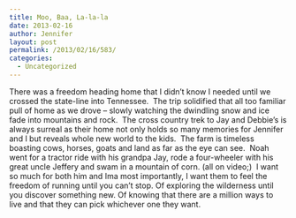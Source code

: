 ```yaml
---
title: Moo, Baa, La-la-la
date: 2013-02-16
author: Jennifer
layout: post
permalink: /2013/02/16/583/
categories:
  - Uncategorized
---
```

There was a freedom heading home that I didn&#8217;t know I needed until we crossed the state-line into Tennessee. &nbsp;The trip solidified that all too&nbsp;familiar pull of home&nbsp;as we drove &#8211; slowly watching the dwindling snow and ice fade into mountains and rock. &nbsp;The&nbsp;cross country trek to&nbsp;Jay and Debbie&#8217;s is always surreal as their home not only holds so many memories for Jennifer and I but reveals whole new world to the kids. &nbsp;The farm is timeless boasting cows, horses, goats and land as far as the eye can see. &nbsp;Noah went for a tractor ride with his grandpa Jay, rode a four-wheeler with his great uncle Jeffery and swam in a mountain of corn. (all on video;) &nbsp;I want so much for both him and Ima most importantly, I want them to feel the freedom of running until you can&#8217;t stop. Of exploring the wilderness until you discover something new. Of knowing that there are a million ways to live and that they can pick whichever one they want.</p>
